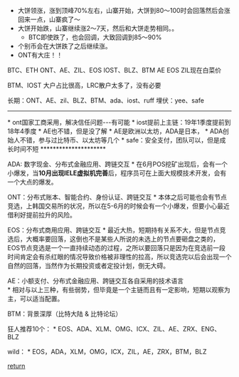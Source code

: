 * 大饼领涨，涨到顶峰70%左右，山寨开始，大饼到80～100时会回落然后会涨回来一点，山寨疯了～
* 大饼开始跌，山寨继续涨2～7天，然后和大饼走势相同。。
    * BTC即使跌了，也会回调，大致回调到85～90%
* 个别币会在大饼跌了之后继续涨。
* ONT有大庄！！

BTC、ETH
ONT、AE、ZIL、EOS
IOST、BLZ、BTM
AE  EOS ZIL现在白菜价

BTM、IOST 大户占比很高，LRC散户太多了，没有必要

长期：ONT、AE、zil、BLZ、BTM、ada、iost、ruff
埋伏：yee、safe

<hr>
* ont国家工商采用，解决信任问题---有可能
* iost提前上主链：19年1季度提前到18年4季度
* AE也不错，但是没了解
    * AE是欧洲以太坊，ADA是日本，
* ADA创始人不错，参与过比特币、以太坊等几个
* safe：安全支付，团队可以，但是成长时间不短
*********************

ADA: 数字现金、分布式金融应用、跨链交互
    * 在6月POS挖矿出现后，会有一个小爆发，当**10月出现IELE虚拟机完善**后，程序员可在上面大规模技术开发，会有一个大点的爆发。

ONT：分布式账本、智能合约、身份认证、跨链交互
    * 本体之后可能也会有节点竞选，上韩国交易所的状况，所以在5-6月的时候会有一个小爆发，但要小心最近借利好提前拉升的风险。

EOS：分布式商用应用、跨链交互
    * 最近大热，短期持有关系不大，但是节点竞选后，大概率要回落，这倒也不是某些人所说的未选上的节点要砸盘之类的，EOS节点竞选是一个一直持续动态的过程，之所以要回落只是因为在竞选前一段时间肯定会有杀红眼的情况导致价格被非理性的拉高，所以竞选完以后会出现一个自然的回落，当然作为长期投资或者定投计划，倒无大碍。

AE：小额支付、分布式金融应用、跨链交互各自采用的技术语言    
    * 相对与以上三种，有些弱势，但毕竟是一个主链而且有一定影响，短期以观察为主，可以适当配置。
    
BTM：背景深厚（比特大陆 & 比特论坛）


狂人推荐10个：
    * EOS、ADA、XLM、OMG、ICX、ZIL、AE、ZRX、ENG、BLZ

wild：
    * EOS，ADA，XLM，OMG，ICX，ZIL，AE，ZRX，BTM，BLZ


[return](README.md)